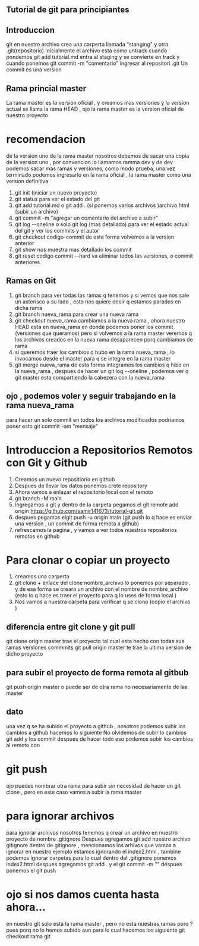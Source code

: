 ## Tutorial de git para principiantes

## Introduccion

git en nuestro archivo crea una carperta llamada "stanging" y otra .git(repositorio)
Inicialmente el archivo esta como untrack
cuando pondemos git add tutorial.md entra al staging y se convierte en track y cuando ponemos git commit -m "comentario" ingresar al repositori .git
Un commit es una version

## Rama princial master

La rama master es la version oficial , y creamos mas versiones y la version actual se llama la rama HEAD , ojo la rama master es la version oficial de nuestro proyecto

# recomendacion

de la version uno de la rama master nosotros debemos de sacar una copia de la version uno , por convencion lo llamamos ramma dev y de dev podemos sacar mas ramas y versiones, como modo prueba, una vez terminado podemos ingresarlo en la rama oficial , la rama master como una version definitiva

1. git init (iniciar un nuevo proyecto)
2. git status para ver el estado del git
3. git add tutorial.md o git add . (si ponemos varios archivos )archivo.html (subir un archivo)
4. git commit -m "agregar un comentario del archivo a subir"
5. git log --oneline o solo git log (mas detallado) para ver el estado actual del git y ver los commits y el autor
6. git checkout codigo-commit de esta forma volvemos a la version anterior
7. git show nos muestra mas detallado los commit
8. git reset codigo commit --hard va eliminar todos las versiones, o commit anteriores

## Ramas en Git

1. git branch para ver todas las ramas q tenemos y si vemos que nos sale un asterisco a su lado , esto nos quiere decir q estamos parados en dicha rama
2. git branch nueva_rama para crear una nueva rama
3. git checkout nueva_rama cambiamos a la nueva rama , ahora nuestro HEAD esta en nueva_rama en donde podemos poner los commit (versiones que queramos) pero si volvemos a la rama master veremos q los archivos creados en la nueva rama desaparecen porq cambiamos de rama
4. si queremos traer los cambios q hubo en la rama nueva_rama , lo invocamos desde el master para q se integre en la rama master
5. git merge nueva_rama de esta forma integramos los cambios q hibo en la nueva_rama , despues de hacer un git log --oneline , podemos ver q git master esta compartiendo la cabezera con la nueva_rama

## ojo , podemos voler y seguir trabajando en la rama nueva_rama

para hacer un solo commit en todos los archivos modificados podriamos poner esto git commit -am "mensaje"

# Introduccion a Repositorios Remotos con Git y Github

1. Creamos un nuevo repositiorio en github
2. Despues de llevar los datos ponemos crete repository
3. Ahora vamos a enlazar el repositorio local con el remoto
4. git branch -M main
5. ingregamos a git y dentro de la carpeta pegamos el
   git remote add origin https://github.com/samir141673/tutorial-git.git
6. despues pegamos elgit push -u origin main (git push lo q hace es enviar una version , un commit de forma remota a github)
7. refrescamos la pagina , y vamos a ver todos nuestros repositorios remotos en github

# Para clonar o copiar un proyecto

1. creamos una carperta
2. git clone + enlace del clone nombre_archivo lo ponemos por separado , y de esa forma se creara un archivo con el nombre de nombre_archivo
   (esto lo q hace es traer el proyecto para q lo uses de forma local )
3. Nos vamos a nuestra carpeta para verificar q se clono (copio el archivo )

## diferencia entre git clone y git pull

git clone origin master trae el proyecto tal cual esta hecho con todas sus ramas versiones commmits
git pull origin master te trae la ultima version de dicho proyecto

## para subir el proyecto de forma remota al gitbub

git push origin master o puede ser de otra rama no necesariamente de las master

## dato

una vez q se ha subido el proyecto a github , nosotros podemos subir los cambios a github hacemos lo siguiente
No olvidemos de subir lo cambios git add y los commit
despues de hacer todo eso podemos subir los cambios al remoto con

# git push

ojo puedes nombrar otra rama para subir sin necesidad de hacer un git clone , pero en este caso vamos a subir la rama master

# para ignorar archivos

para ignorar archivos nosotros tenemos q crear un archivo en nuestro proyecto de nombre
.gitignore
Despues agregamos git add nuestro archivo gitignore
dentro de gitignore , mencionamos los arhivos que vamos a ignorar en nuestro ejemplo estamos ignorando el index2.html , tambine podemos ignorar carpetas
para lo cual dentro del .gitignore ponemos index2.html
despues agregamos git add . y el git commit -m ""
despues ponemos el git push

# ojo si nos damos cuenta hasta ahora...

en nuestro git solo esta la rama master , pero no esta nuestras ramas porq ? pues porq no lo hemos subido aun para lo cual hacemos los siguiente
git checkout rama
git
